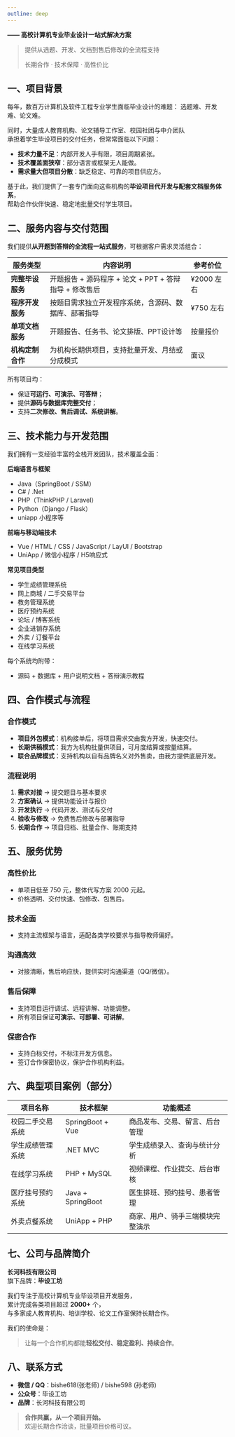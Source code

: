 ```yaml
---
outline: deep
---
```


**—— 高校计算机专业毕业设计一站式解决方案**

> 提供从选题、开发、文档到售后修改的全流程支持
> 
> 长期合作 · 技术保障 · 高性价比

## 一、项目背景

每年，数百万计算机及软件工程专业学生面临毕业设计的难题：  选题难、开发难、论文难。  

同时，大量成人教育机构、论文辅导工作室、校园社团与中介团队  
承担着学生毕设项目的交付任务，但常常面临以下问题：

- **技术力量不足**：内部开发人手有限，项目周期紧张。  
- **技术覆盖面狭窄**：部分语言或框架无人能做。  
- **需求量大但项目分散**：缺乏稳定、可靠的项目供应方。  

基于此，我们提供了一套专门面向这些机构的**毕设项目代开发与配套文档服务体系**，  
帮助合作伙伴快速、稳定地批量交付学生项目。

## 二、服务内容与交付范围

我们提供**从开题到答辩的全流程一站式服务**，可根据客户需求灵活组合：

| 服务类型 | 内容说明 | 参考价位 |
|-----------|------------|-----------|
| **完整毕设服务** | 开题报告 + 源码程序 + 论文 + PPT + 答辩指导 + 修改售后 | ¥2000 左右 |
| **程序开发服务** | 按题目需求独立开发程序系统，含源码、数据库、部署指导 | ¥750 左右 |
| **单项文档服务** | 开题报告、任务书、论文排版、PPT设计等 | 按量报价 |
| **机构定制合作** | 为机构长期供项目，支持批量开发、月结或分成模式 | 面议 |

所有项目均：
- 保证**可运行、可演示、可答辩**；
- 提供**源码与数据库完整交付**；
- 支持**二次修改、售后调试、系统讲解**。

## 三、技术能力与开发范围

我们拥有一支经验丰富的全栈开发团队，技术覆盖全面：

**后端语言与框架**  
- Java（SpringBoot / SSM）  
- C# / .Net  
- PHP（ThinkPHP / Laravel）  
- Python（Django / Flask） 
- uniapp 小程序等

**前端与移动端技术**  
- Vue / HTML / CSS / JavaScript  / LayUI / Bootstrap
- UniApp / 微信小程序 / H5响应式  

**常见项目类型**  
- 学生成绩管理系统  
- 网上商城 / 二手交易平台  
- 教务管理系统  
- 医疗预约系统  
- 论坛 / 博客系统  
- 企业进销存系统  
- 外卖 / 订餐平台  
- 在线学习系统  

每个系统均附带：
- 源码 + 数据库 + 用户说明文档 + 答辩演示教程  

## 四、合作模式与流程

### 合作模式
- **项目外包模式**：机构接单后，将项目需求交由我方开发，快速交付。  
- **长期供稿模式**：我方为机构批量供项目，可月度结算或按量结算。  
- **联合品牌模式**：支持机构以自有品牌名义对外售卖，由我方提供底层开发。  

### 流程说明
1. **需求对接** → 提交题目与基本要求  
2. **方案确认** → 提供功能设计与报价  
3. **开发执行** → 代码开发、测试与交付  
4. **验收与修改** → 免费售后修改与部署指导  
5. **长期合作** → 项目归档、批量合作、账期支持  

## 五、服务优势

### 高性价比
- 单项目低至 750 元，整体代写方案 2000 元起。  
- 价格透明、交付快速、包修改、包售后。  

### 技术全面
- 支持主流框架与语言，适配各类学校要求与指导教师偏好。  

### 沟通高效
- 对接清晰，售后响应快，提供实时沟通渠道（QQ/微信）。  

### 售后保障
- 支持项目运行调试、远程讲解、功能调整。  
- 所有项目保证**可演示、可部署、可讲解**。  

### 保密合作
- 支持白标交付，不标注开发方信息。  
- 签订合作保密协议，保护合作机构利益。  

## 六、典型项目案例（部分）

| 项目名称 | 技术框架 | 功能概述 |
|------------|------------|------------|
| 校园二手交易系统 | SpringBoot + Vue | 商品发布、交易、留言、后台管理 |
| 学生成绩管理系统 | .NET MVC | 学生成绩录入、查询与统计分析 |
| 在线学习系统 | PHP + MySQL | 视频课程、作业提交、后台审核 |
| 医疗挂号预约系统 | Java + SpringBoot | 医生排班、预约挂号、患者管理 |
| 外卖点餐系统 | UniApp + PHP | 商家、用户、骑手三端模块完整演示 |

## 七、公司与品牌简介

**长河科技有限公司**  
旗下品牌：**毕设工坊**

我们专注于高校计算机专业毕设项目开发服务，  
累计完成各类项目超过 **2000+** 个，  
与多家成人教育机构、培训学校、论文工作室保持长期合作。

我们的使命是：  
> 让每一个合作机构都能**轻松交付、稳定盈利、持续合作**。

## 八、联系方式

- **微信 / QQ**：bishe618(张老师) / bishe598 (孙老师)
- **公众号**：毕设工坊  
- **品牌**：长河科技有限公司

> **合作共赢，从一个项目开始。**  
> 欢迎长期合作洽谈，批量项目价格可议。
